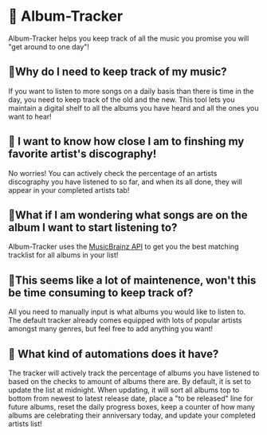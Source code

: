 # 🎵 Album-Tracker

Album-Tracker helps you keep track of all the music you promise you will "get around to one day"!

## 🤔Why do I need to keep track of my music?

If you want to listen to more songs on a daily basis than there is time in the day, you need to keep track of the old and the new. This tool lets you maintain a digital shelf to all the albums you have heard and all the ones you want to hear!

## 🎤 I want to know how close I am to finshing my favorite artist's discography!

No worries! You can actively check the percentage of an artists discography you have listened to so far, and when its all done, they will appear in your completed artists tab!

## 🎸What if I am wondering what songs are on the album I want to start listening to?

Album-Tracker uses the [MusicBrainz API](https://musicbrainz.org/doc/MusicBrainz_API) to get you the best matching tracklist for all albums in your list!

## 🥁This seems like a lot of maintenence, won't this be time consuming to keep track of?

All you need to manually input is what albums you would like to listen to. The default tracker already comes equipped with lots of popular artists amongst many genres, but feel free to add anything you want!

## 🎹 What kind of automations does it have?

The tracker will actively track the percentage of albums you have listened to based on the checks to amount of albums there are. By default, it is set to update the list at midnight. When updating, it will sort all albums top to bottom from newest to latest release date, place a "to be released" line for future albums, reset the daily progress boxes, keep a counter of how many albums are celebrating their anniversary today, and update your completed artists list!

